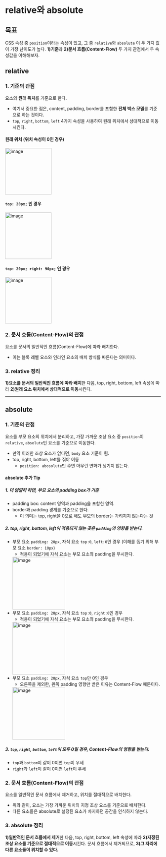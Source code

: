 # relative와 absolute

## 목표

CSS 속성 중 `position`이라는 속성이 있고, 그 중 `relative`와 `absolute` 이 두 가지 값이 가장 난이도가 높다.
**1)기준**과 **2)문서 흐름(Content-Flow)** 두 가지 관점에서 두 속성값을 이해해보자.

## relative

### 1. 기준의 관점

요소의 **원래 위치**를 기준으로 한다.

- 여기서 중요한 점은, content, padding, border를 포함한 **전체 박스 모델**를 기준으로 하는 것이다.
- `top`, `right`, `bottom`, `left` 4가지 속성을 사용하여 원래 위치에서 상대적으로 이동시킨다.

#### 원래 위치 (위치 속성이 0인 경우)

<img width="150" alt="image" src="https://github.com/red-dev-Mark/TIL/assets/93127663/8b12b8e8-1ed0-4821-8fa6-f3d4e9bebbe8">

#### `top: 20px;` 인 경우

<img width="150" alt="image" src="https://github.com/red-dev-Mark/TIL/assets/93127663/d855a93a-3b6b-476f-937b-2bb126599a7b">

#### `top: 20px; right: 90px;` 인 경우

<img width="150" alt="image" src="https://github.com/red-dev-Mark/TIL/assets/93127663/1ec61fe4-d1b3-4f22-a5ac-616218ec30b2">


### 2. 문서 흐름(Content-Flow)의 관점

요소를 문서의 일반적인 흐름(Content-Flow)에 따라 배치한다.

- 이는 블록 레벨 요소와 인라인 요소의 배치 방식를 따른다는 의미이다.

### 3. relative 정리

**1)요소를 문서의 일반적인 흐름에 따라 배치**한 다음, top, right, bottom, left 속성에 따라 **2)원래 요소 위치에서 상대적으로 이동**시킨다.

---

## absolute

### 1. 기준의 관점

요소를 부모 요소의 위치에서 분리하고, 가장 가까운 조상 요소 중 `position`이 `relative`, `absolute`인 요소를 기준으로 이동한다.

- 만약 이러한 조상 요소가 없다면, `body` 요소 기준이 됨.
- top, right, bottom, left를 줘야 이동
  - `position: abosolute`만 주면 아무런 변화가 생기지 않는다.

#### absolute 추가 Tip

##### 1. 더 엄밀히 하면, **부모 요소의 padding box**가 기준

- padding box: content 영역과 padding을 포함한 영역.
- border과 padding 경계를 기준으로 한다.
  - 이 의미는 top, right을 0으로 해도 부모의 border는 가려지지 않는다는 것

##### 2. top, right, bottom, left이 적용되지 않는 곳은 `padding`의 영향을 받는다.

- 부모 요소 `padding: 20px`, 자식 요소 `top:0`, `left:0`인 경우 (이해를 돕기 위해 부모 요소 `border: 10px`)
    - 적용이 되었기에 자식 요소는 부모 요소의 padding을 무시한다.<br>
    <img width="170" alt="image" src="https://github.com/red-dev-Mark/TIL/assets/93127663/49b0f1d1-f68f-4d5f-bf41-8e25d24a8d2c">
- 부모 요소 `padding: 20px`, 자식 요소 `top:0`, `right:0`인 경우
    - 적용이 되었기에 자식 요소는 부모 요소의 padding을 무시한다.<br>
    <img width="170" alt="image" src="https://github.com/red-dev-Mark/TIL/assets/93127663/40f2f6c9-0b62-41f9-91b7-31e37f2b08a3">
- 부모 요소 `padding: 20px`, 자식 요소 `top`만 0인 경우
    - 오른쪽을 제외한, 왼쪽 padding 영향만 받은 이유는 Content-Flow 때문이다.<br>
    <img width="170" alt="image" src="https://github.com/red-dev-Mark/TIL/assets/93127663/bfe8d3b3-caaf-445a-954c-ccf38b99465b">

##### 3. `top`, `right`, `bottom`, `left`이 모두 0일 경우, Content-Flow의 영향을 받는다.
- `top`과 `bottom`이 같이 0이면 `top`이 우세
- `right`과 `left`이 같이 0이면 `left`이 우세


### 2. 문서 흐름(Content-Flow)의 관점
요소를 일반적인 문서 흐름에서 제거하고, 위치를 절대적으로 배치한다.
- 위와 같이, 요소는 가장 가까운 위치의 지정 조상 요소를 기준으로 배치한다.
- 다른 요소들은 absolute로 설정된 요소가 차지하던 공간을 인식하지 않는다.

### 3. absolute 정리

**1)일반적인 문서 흐름에서 제거**한 다음, top, right, bottom, left 속성에 따라 **2)지정된 조상 요소를 기준으로 절대적으로 이동**시킨다. 문서 흐름에서 제거되므로, **3)그 자리에 다른 요소들이 위치할 수 있다.**
